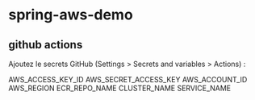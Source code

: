 # spring-aws-demo

## github actions 
Ajoutez le secrets GitHub (Settings > Secrets and variables > Actions) :

AWS_ACCESS_KEY_ID
AWS_SECRET_ACCESS_KEY
AWS_ACCOUNT_ID
AWS_REGION
ECR_REPO_NAME
CLUSTER_NAME
SERVICE_NAME
